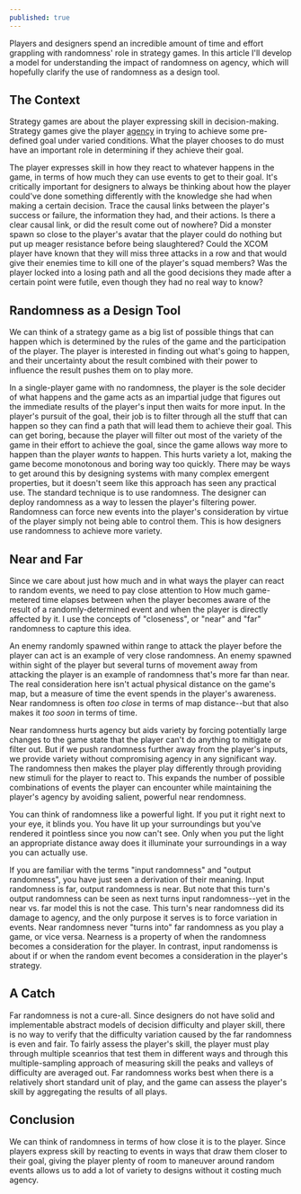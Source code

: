 ```yaml
---
published: true
---
```


Players and designers spend an incredible amount of time and effort grappling with randomness' role in strategy games. In this article I'll develop a model for understanding the impact of randomness on agency, which will hopefully clarify the use of randomness as a design tool.

## The Context

Strategy games are about the player expressing skill in decision-making. Strategy games give the player [agency](http://nohidden.info/agency) in trying to achieve some pre-defined goal under varied conditions. What the player chooses to do must have an important role in determining if they achieve their goal.

The player expresses skill in how they react to whatever happens in the game, in terms of how much they can use events to get to their goal. It's critically important for designers to always be thinking about how the player could've done something differently with the knowledge she had when making a certain decision. Trace the causal links between the player's success or failure, the information they had, and their actions. Is there a clear causal link, or did the result come out of nowhere? Did a monster spawn so close to the player's avatar that the player could do nothing but put up meager resistance before being slaughtered? Could the XCOM player have known that they will miss three attacks in a row and that would give their enemies time to kill one of the player's squad members? Was the player locked into a losing path and all the good decisions they made after a certain point were futile, even though they had no real way to know?

## Randomness as a Design Tool

We can think of a strategy game as a big list of possible things that can happen which is determined by the rules of the game and the participation of the player. The player is interested in finding out what's going to happen, and their uncertainty about the result combined with their power to influence the result pushes them on to play more.

In a single-player game with no randomness, the player is the sole decider of what happens and the game acts as an impartial judge that figures out the immediate results of the player's input then waits for more input. In the player's pursuit of the goal, their job is to filter through all the stuff that can happen so they can find a path that will lead them to achieve their goal. This can get boring, because the player will filter out most of the variety of the game in their effort to achieve the goal, since the game allows way more to happen than the player *wants* to happen. This hurts variety a lot, making the game become monotonous and boring way too quickly. There may be ways to get around this by designing systems with many complex emergent properties, but it doesn't seem like this approach has seen any practical use. The standard technique is to use randomness. The designer can deploy randomness as a way to lessen the player's filtering power. Randomness can force new events into the player's consideration by virtue of the player simply not being able to control them. This is how designers use randomness to achieve more variety.

## Near and Far

Since we care about just how much and in what ways the player can react to random events, we need to pay close attention to How much game-metered time elapses between when the player becomes aware of the result of a randomly-determined event and when the player is directly affected by it. I use the concepts of "closeness", or "near" and "far" randomness to capture this idea.

An enemy randomly spawned within range to attack the player before the player can act is an example of very close randomness. An enemy spawned within sight of the player but several turns of movement away from attacking the player is an example of randomness that's more far than near. The real consideration here isn't actual physical distance on the game's map, but a measure of time the event spends in the player's awareness. Near randomness is often *too close* in terms of map distance--but that also makes it *too soon* in terms of time.

Near randomness hurts agency but aids variety by forcing potentially large changes to the game state that the player can't do anything to mitigate or filter out. But if we push randomness further away from the player's inputs, we provide variety without compromising agency in any significant way. The randomness then makes the player play differently through providing new stimuli for the player to react to. This expands the number of possible combinations of events the player can encounter while maintaining the player's agency by avoiding salient, powerful near rendomness.

You can think of randomness like a powerful light. If you put it right next to your eye, it blinds you. You have lit up your surroundings but you've rendered it pointless since you now can't see. Only when you put the light an appropriate distance away does it illuminate your surroundings in a way you can actually use.

If you are familiar with the terms "input randomness" and "output randomness", you have just seen a derivation of their meaning. Input randomness is far, output randomness is near. But note that this turn's output randomness can be seen as next turns input randomness--yet in the near vs. far model this is not the case. This turn's near randomness did its damage to agency, and the only purpose it serves is to force variation in events. Near randomness never "turns into" far randomness as you play a game, or vice versa. Nearness is a property of when the randomness becomes a consideration for the player. In contrast, input randomenss is about if or when the random event becomes a consideration in the player's strategy.

## A Catch

Far randomness is not a cure-all. Since designers do not have solid and implementable abstract models of decision difficulty and player skill, there is no way to verify that the difficulty variation caused by the far randomness is even and fair. To fairly assess the player's skill, the player must play through multiple sceanrios that test them in different ways and through this multiple-sampling approach of measuring skill the peaks and valleys of difficulty are averaged out. Far randomness works best when there is a relatively short standard unit of play, and the game can assess the player's skill by aggregating the results of all plays.

## Conclusion

We can think of randomness in terms of how close it is to the player. Since players express skill by reacting to events in ways that draw them closer to their goal, giving the player plenty of room to maneuver around random events allows us to add a lot of variety to designs without it costing much agency.

